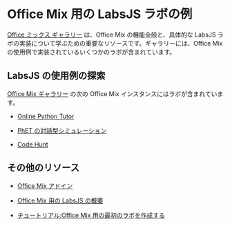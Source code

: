 
# <a name="labsjs-labs-for-office-mix-examples"></a>Office Mix 用の LabsJS ラボの例



[Office ミックス ギャラリー](https://mix.office.com/Gallery) は、Office Mix の機能全般と、具体的な LabsJS ラボの実装について学ぶための重要なリソースです。ギャラリーには、Office Mix の使用例で実装されているいくつかのラボが含まれています。

## <a name="explore-the-labsjs-examples"></a>LabsJS の使用例の探索

[Office Mix ギャラリー](https://mix.office.com/Gallery) の次の Office Mix インスタンスにはラボが含まれています。


- [Online Python Tutor](https://mix.office.com/watch/1tkuqw9i7m4jr)
    
- [PhET の対話型シミュレーション](https://mix.office.com/watch/obibkt80fj52)
    
- [Code Hunt](https://mix.office.com/watch/q4tnp5au9mbo)
    

## <a name="additional-resources"></a>その他のリソース



- [Office Mix アドイン](../../powerpoint/office-mix/office-mix-add-ins.md)
    
- [Office Mix 用の LabsJS の概要](../../powerpoint/office-mix/get-started-with-labsjs-for-office-mix.md)
    
- [チュートリアル:Office Mix 用の最初のラボを作成する](../../powerpoint/office-mix/creating-your-first-lab-for-office-mix.md)
    
